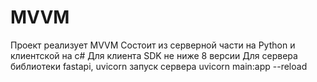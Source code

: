 # MVVM
 

Проект реализует MVVM
Состоит из серверной части на Python и клиентской на c#
Для клиента SDK не ниже 8 версии
Для сервера библиотеки
fastapi, uvicorn
запуск сервера
uvicorn main:app --reload
